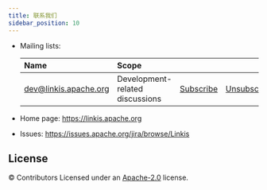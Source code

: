 ```yaml
---
title: 联系我们
sidebar_position: 10
---
```

- Mailing lists:

    | Name                                                                          | Scope                           |                                                                 |                                                                     |                                                                              |
    |:------------------------------------------------------------------------------|:--------------------------------|:----------------------------------------------------------------|:--------------------------------------------------------------------|:-----------------------------------------------------------------------------|
    | [dev@linkis.apache.org](mailto:dev@linkis.apache.org)     | Development-related discussions | [Subscribe](mailto:dev-subscribe@linkis.apache.org)   | [Unsubscribe](mailto:dev-unsubscribe@linkis.apache.org)   | [Archives](http://mail-archives.apache.org/mod_mbox/linkis-dev/)   |
	
- Home page: https://linkis.apache.org
- Issues: https://issues.apache.org/jira/browse/Linkis



License
-------
© Contributors Licensed under an [Apache-2.0](https://github.com/apache/linkis/blob/master/LICENSE) license.


